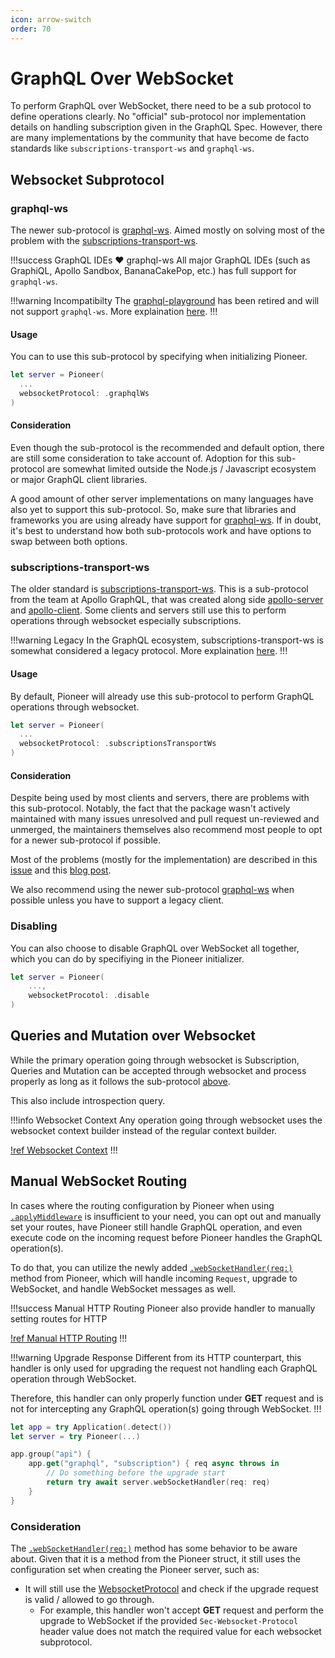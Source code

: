 ```yaml
---
icon: arrow-switch
order: 70
---
```


# GraphQL Over WebSocket

To perform GraphQL over WebSocket, there need to be a sub protocol to define operations clearly. No "official" sub-protocol nor implementation details on handling subscription given in the GraphQL Spec. However, there are many implementations by the community that have become de facto standards like `subscriptions-transport-ws` and `graphql-ws`.

## Websocket Subprotocol

### graphql-ws

The newer sub-protocol is [graphql-ws](https://github.com/enisdenjo/graphql-ws). Aimed mostly on solving most of the problem with the [subscriptions-transport-ws](#subscriptions-transport-ws).

!!!success GraphQL IDEs :heart: graphql-ws
All major GraphQL IDEs (such as GraphiQL, Apollo Sandbox, BananaCakePop, etc.) has full support for `graphql-ws`.

!!!warning Incompatibilty
The [graphql-playground](https://github.com/graphql/graphql-playground) has been retired and will not support `graphql-ws`. More explaination [here](https://github.com/graphql/graphql-playground/issues/1143).
!!!

#### Usage

You can to use this sub-protocol by specifying when initializing Pioneer.

```swift
let server = Pioneer(
  ...
  websocketProtocol: .graphqlWs
)
```

#### Consideration

Even though the sub-protocol is the recommended and default option, there are still some consideration to take account of. Adoption for this sub-protocol are somewhat limited outside the Node.js / Javascript ecosystem or major GraphQL client libraries.

A good amount of other server implementations on many languages have also yet to support this sub-protocol. So, make sure that libraries and frameworks you are using already have support for [graphql-ws](https://github.com/enisdenjo/graphql-ws). If in doubt, it's best to understand how both sub-protocols work and have options to swap between both options.

### subscriptions-transport-ws

The older standard is [subscriptions-transport-ws](https://github.com/apollographql/subscriptions-transport-ws). This is a sub-protocol from the team at Apollo GraphQL, that was created along side [apollo-server](https://github.com/apollographql/apollo-server) and [apollo-client](https://github.com/apollographql/apollo-client). Some clients and servers still use this to perform operations through websocket especially subscriptions.

!!!warning Legacy
In the GraphQL ecosystem, subscriptions-transport-ws is somewhat considered a legacy protocol. More explaination [here](#consideration).
!!!

#### Usage

By default, Pioneer will already use this sub-protocol to perform GraphQL operations through websocket.

```swift
let server = Pioneer(
  ...
  websocketProtocol: .subscriptionsTransportWs
)
```

#### Consideration

Despite being used by most clients and servers, there are problems with this sub-protocol. Notably, the fact that the package wasn't actively maintained with many issues unresolved and pull request un-reviewed and unmerged, the maintainers themselves also recommend most people to opt for a newer sub-protocol if possible.

Most of the problems (mostly for the implementation) are described in this [issue](https://github.com/enisdenjo/graphql-ws/issues/3) and this [blog post](https://the-guild.dev/blog/graphql-over-websockets).

We also recommend using the newer sub-protocol [graphql-ws](#graphql-ws) when possible unless you have to support a legacy client.

### Disabling

You can also choose to disable GraphQL over WebSocket all together, which you can do by specifiying in the Pioneer initializer.

```swift
let server = Pioneer(
    ...,
    websocketProcotol: .disable
)
```

## Queries and Mutation over Websocket

While the primary operation going through websocket is Subscription, Queries and Mutation can be accepted through websocket and process properly as long as it follows the sub-protocol [above](#websocket-subprotocol).

This also include introspection query.

!!!info Websocket Context
Any operation going through websocket uses the websocket context builder instead of the regular context builder.

[!ref Websocket Context](../guides/advanced/context/#websocket-context)
!!!

## Manual WebSocket Routing

In cases where the routing configuration by Pioneer when using [`.applyMiddleware`](https://swiftpackageindex.com/d-exclaimation/pioneer/documentation/pioneer/pioneer/applymiddleware(on:at:bodystrategy:)) is insufficient to your need, you can opt out and manually set your routes, have Pioneer still handle GraphQL operation, and even execute code on the incoming request before Pioneer handles the GraphQL operation(s).

To do that, you can utilize the newly added [`.webSocketHandler(req:)`](https://swiftpackageindex.com/d-exclaimation/pioneer/documentation/pioneer/pioneer/websockethandler(req:)) method from Pioneer, which will handle incoming `Request`, upgrade to WebSocket, and handle WebSocket messages as well.

!!!success Manual HTTP Routing
Pioneer also provide handler to manually setting routes for HTTP

[!ref Manual HTTP Routing](../features/graphql-over-http/#manual-http-routing)
!!!

!!!warning Upgrade Response
Different from its HTTP counterpart, this handler is only used for upgrading the request not handling each GraphQL operation through WebSocket.

Therefore, this handler can only properly function under **GET** request and is not for intercepting any GraphQL operation(s) going through WebSocket.
!!!

```swift
let app = try Application(.detect())
let server = try Pioneer(...)

app.group("api") {
    app.get("graphql", "subscription") { req async throws in
        // Do something before the upgrade start
        return try await server.webSocketHandler(req: req)
    }
}
```

### Consideration

The [`.webSocketHandler(req:)`](https://swiftpackageindex.com/d-exclaimation/pioneer/documentation/pioneer/pioneer/websockethandler(req:)) method has some behavior to be aware about. Given that it is a method from the Pioneer struct, it still uses the configuration set when creating the Pioneer server, such as:

- It will still use the [WebsocketProtocol](#websocket-subprotocol) and check if the upgrade request is valid / allowed to go through.
  - For example, this handler won't accept **GET** request and perform the upgrade to WebSocket if the provided `Sec-Websocket-Protocol` header value does not match the required value for each websocket subprotocol.
